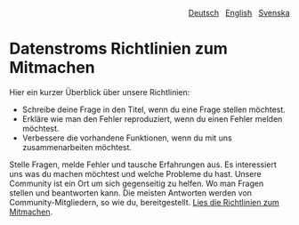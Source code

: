 <p align="right"><a href="CONTRIBUTING-de.md">Deutsch</a> &nbsp; <a href="CONTRIBUTING.md">English</a> &nbsp; <a href="CONTRIBUTING-sv.md">Svenska</a></p>

# Datenstroms Richtlinien zum Mitmachen

Hier ein kurzer Überblick über unsere Richtlinien:

- Schreibe deine Frage in den Titel, wenn du eine Frage stellen möchtest.
- Erkläre wie man den Fehler reproduziert, wenn du einen Fehler melden möchtest.
- Verbessere die vorhandene Funktionen, wenn du mit uns zusammenarbeiten möchtest.

Stelle Fragen, melde Fehler und tausche Erfahrungen aus. Es interessiert uns was du machen möchtest und welche Probleme du hast. Unsere Community ist ein Ort um sich gegenseitig zu helfen. Wo man Fragen stellen und beantworten kann. Die meisten Antworten werden von Community-Mitgliedern, so wie du, bereitgestellt. [Lies die Richtlinien zum Mitmachen](https://datenstrom.se/de/yellow/help/contributing-guidelines).
